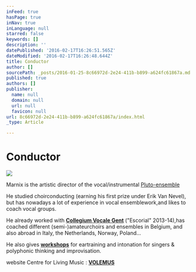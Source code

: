 ```yaml
---
inFeed: true
hasPage: true
inNav: true
inLanguage: null
starred: false
keywords: []
description: ''
datePublished: '2016-02-17T16:26:51.565Z'
dateModified: '2016-02-17T16:26:48.644Z'
title: Conductor
author: []
sourcePath: _posts/2016-01-25-8c66972d-2e24-411b-b899-a624fc61867a.md
published: true
authors: []
publisher:
  name: null
  domain: null
  url: null
  favicon: null
url: 8c66972d-2e24-411b-b899-a624fc61867a/index.html
_type: Article

---
```

# Conductor
![](https://s3-us-west-2.amazonaws.com/the-grid-img/p/322a44e005e8adddc36e03dbd6e7bcaf2f010309.jpg)

Marnix is the artistic director of the vocal/instrumental [Pluto-ensemble][0]

He studied choirconducting (earning his first prize under Erik Van Nevel), but has nowadays a lot of experience in vocal ensemblework,and likes to coach vocal groups.

He already worked with **[Collegium Vocale Gent][1]** ("Escorial" 2013-14),has coached different (semi-)amateurchoirs and ensembles in Belgium, and also abroad in Italy, the Netherlands, Norway, Poland...

He also gives **[workshops][2]** for eartraining and intonation for singers & polyphonic thinking and improvisation.

website Centre for Living Music :  [**VOLEMUS**][3]

[0]: www.thegrid.ai/pluto-ensemble
[1]: http://www.collegiumvocale.com/
[2]: marnix.decat@scarlet.be
[3]: http://thegrid.ai/volemus